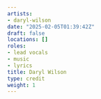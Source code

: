 ```yaml
---
artists:
- daryl-wilson
date: "2025-02-05T01:39:42Z"
draft: false
locations: []
roles:
- lead vocals
- music
- lyrics
title: Daryl Wilson
type: credit
weight: 1
---
```

